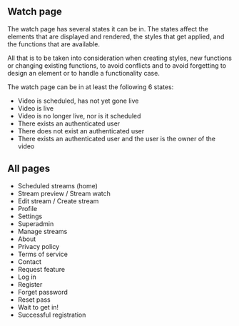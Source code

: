 ## Watch page 
The watch page has several states it can be in. The states affect the elements that are displayed and rendered, the styles that get applied, and the functions that are available.

All that is to be taken into consideration when creating styles, new functions or changing existing functions, to avoid conflicts and to avoid forgetting to design an element or to handle a functionality case.

The watch page can be in at least the following 6 states:
- Video is scheduled, has not yet gone live
- Video is live
- Video is no longer live, nor is it scheduled
- There exists an authenticated user
- There does not exist an authenticated user
- There exists an authenticated user and the user is the owner of the video

## All pages
- Scheduled streams (home)
- Stream preview / Stream watch
- Edit stream / Create stream
- Profile
- Settings
- Superadmin
- Manage streams
- About
- Privacy policy
- Terms of service
- Contact
- Request feature
- Log in
- Register
- Forget password
- Reset pass
- Wait to get in!
- Successful registration